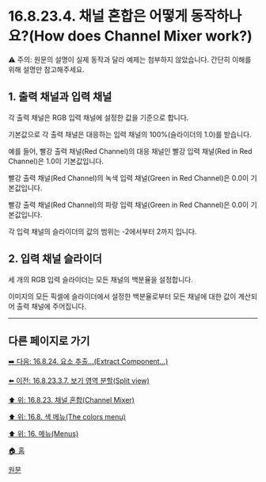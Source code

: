 # 16.8.23.4. 채널 혼합은 어떻게 동작하나요?(How does Channel Mixer work?)
⚠️ 주의: 원문의 설명이 실제 동작과 달라 예제는 첨부하지 않았습니다. 간단히 이해를 위해 설명만 참고해주세요.

<a comment="TODO 원문의 설명처럼 동작하지 않음. 리포트 작성 및 수정 요청이 필요함."></a>

<a id="16-08-23-04-s1"></a>

## 1. 출력 채널과 입력 채널
각 출력 채널은 RGB 입력 채널에 설정한 값을 기준으로 합니다.

기본값으로 각 출력 채널은 대응하는 입력 채널의 100%(슬라이더의 1.0)를 받습니다.

예를 들어, 빨강 출력 채널(Red Channel)의 대응 채널인 빨강 입력 채널(Red in Red Channel)은 1.0이 기본값입니다.

빨강 출력 채널(Red Channel)의 녹색 입력 채널(Green in Red Channel)은 0.0이 기본값입니다.

빨강 출력 채널(Red Channel)의 파랑 입력 채널(Green in Red Channel)은 0.0이 기본값입니다.

각 입력 채널의 슬라이더의 값의 범위는 -2에서부터 2까지 입니다. 

<a id="16-08-23-04-s2"></a>

## 2. 입력 채널 슬라이더
세 개의 RGB 입력 슬라이더는 모든 채널의 백분율을 설정합니다.

이미지의 모든 픽셀에 슬라이더에서 설정한 백분율로부터 모든 채널에 대한 값이 계산되어 출력 채널에 주어집니다.

***

## 다른 페이지로 가기

[➡️ 다음: 16.8.24. 요소 추출…(Extract Component…)](./16-08-24-00-extract-component.md)

[⬅️ 이전: 16.8.23.3.7. 보기 영역 분할(Split view)](./16-08-23-03-07-split_view.md)

[⬆️ 위: 16.8.23. 채널 혼합(Channel Mixer)](./16-08-23-00-channel-mixer.md)

[⬆️ 위: 16.8. 색 메뉴(The colors menu)](./16-08-00-the-colors-menu.md)

[⬆️ 위: 16. 메뉴(Menus)](./16-00-menus.md)

[🏠 홈](./00-home.md)

[원문](https://docs.gimp.org/2.10/ko/gimp-filter-channel-mixer.html#idm32086)